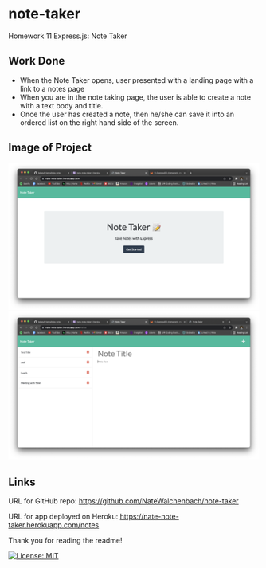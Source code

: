 # note-taker

Homework 11 Express.js: Note Taker

## Work Done

- When the Note Taker opens, user presented with a landing page with a link to a notes page
- When you are in the note taking page, the user is able to create a note with a text body and title.
- Once the user has created a note, then he/she can save it into an ordered list on the right hand side of the screen.

## Image of Project

![Img](./Assets/Screenshot_1.png)
![Img](./Assets/Screenshot_2.png)

## Links

URL for GitHub repo: https://github.com/NateWalchenbach/note-taker

URL for app deployed on Heroku: https://nate-note-taker.herokuapp.com/notes

Thank you for reading the readme!

[![License: MIT](https://img.shields.io/badge/License-MIT-blue.svg)](https://opensource.org/licenses/MIT)
